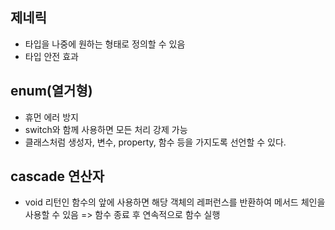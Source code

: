 ## 제네릭
- 타입을 나중에 원하는 형태로 정의할 수 있음
- 타입 안전 효과

## enum(열거형)
- 휴먼 에러 방지
- switch와 함께 사용하면 모든 처리 강제 가능
- 클래스처럼 생성자, 변수, property, 함수 등을 가지도록 선언할 수 있다.

## cascade 연산자
- void 리턴인 함수의 앞에 사용하면 해당 객체의 레퍼런스를 반환하여 메서드 체인을 사용할 수 있음
    => 함수 종료 후 연속적으로 함수 실행